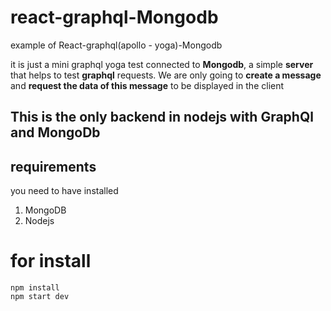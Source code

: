 # react-graphql-Mongodb
example of React-graphql(apollo - yoga)-Mongodb

it is just a mini graphql yoga test connected to **Mongodb**, a simple **server** that helps to test **graphql** requests. We are only going to **create a message** and **request the data of this message** to be displayed in the client

## This is the only backend in nodejs with GraphQl and MongoDb

## requirements
you need to have installed 

1. MongoDB
2. Nodejs



# for install
```node
npm install
npm start dev
